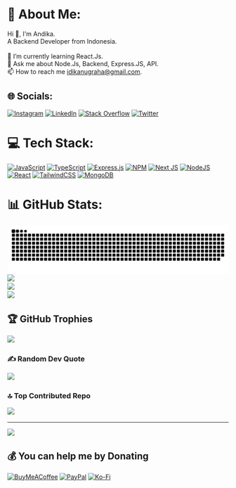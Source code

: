 # 💫 About Me:
Hi 👋, I'm Andika.<br>A Backend Developer from Indonesia.<br><br>🌱 I’m currently learning React.Js.<br>💬 Ask me about Node.Js, Backend, Express.JS, API.<br>📫 How to reach me idikanugraha@gmail.com.


## 🌐 Socials:
[![Instagram](https://img.shields.io/badge/Instagram-%23E4405F.svg?logo=Instagram&logoColor=white)](https://instagram.com/idika.js) [![LinkedIn](https://img.shields.io/badge/LinkedIn-%230077B5.svg?logo=linkedin&logoColor=white)](https://linkedin.com/in/idika31) [![Stack Overflow](https://img.shields.io/badge/-Stackoverflow-FE7A16?logo=stack-overflow&logoColor=white)](https://stackoverflow.com/users/15719828) [![Twitter](https://img.shields.io/badge/Twitter-%231DA1F2.svg?logo=Twitter&logoColor=white)](https://twitter.com/IDika317) 

# 💻 Tech Stack:
[![JavaScript](https://img.shields.io/badge/javascript-%23323330.svg?style=for-the-badge&logo=javascript&logoColor=%23F7DF1E)](https://developer.mozilla.org/en-US/docs/Web/JavaScript) [![TypeScript](https://img.shields.io/badge/typescript-%23007ACC.svg?style=for-the-badge&logo=typescript&logoColor=white)](https://www.typescriptlang.org/) [![Express.js](https://img.shields.io/badge/express.js-%23404d59.svg?style=for-the-badge&logo=express&logoColor=%2361DAFB)](https://expressjs.com/) [![NPM](https://img.shields.io/badge/NPM-%23000000.svg?style=for-the-badge&logo=npm&logoColor=white)](https://www.npmjs.com/) [![Next JS](https://img.shields.io/badge/Next-black?style=for-the-badge&logo=next.js&logoColor=white)](https://nextjs.org/) [![NodeJS](https://img.shields.io/badge/node.js-6DA55F?style=for-the-badge&logo=node.js&logoColor=white)](https://nodejs.org/) [![React](https://img.shields.io/badge/react-%2320232a.svg?style=for-the-badge&logo=react&logoColor=%2361DAFB)](https://reactjs.org/) [![TailwindCSS](https://img.shields.io/badge/tailwindcss-%2338B2AC.svg?style=for-the-badge&logo=tailwind-css&logoColor=white)](https://tailwindcss.com/) [![MongoDB](https://img.shields.io/badge/MongoDB-%234ea94b.svg?style=for-the-badge&logo=mongodb&logoColor=white)](https://www.mongodb.com/)

# 📊 GitHub Stats:
![](https://raw.githubusercontent.com/idika31/idika31/output/snake.svg)
![](https://github-readme-stats.vercel.app/api?username=idika31&theme=dracula&hide_border=false&include_all_commits=true&count_private=true)<br/>
![](https://github-readme-streak-stats.herokuapp.com/?user=idika31&theme=dracula&hide_border=false)<br/>
![](https://github-readme-stats.vercel.app/api/top-langs/?username=idika31&theme=dracula&hide_border=false&include_all_commits=true&count_private=true&layout=compact)

###

## 🏆 GitHub Trophies
![](https://github-profile-trophy.vercel.app/?username=idika31&theme=juicyfresh&no-frame=false&no-bg=false&margin-w=4)

### ✍️ Random Dev Quote
![](https://quotes-github-readme.vercel.app/api?type=horizontal&theme=gruvbox)

### 🔝 Top Contributed Repo
![](https://github-contributor-stats.vercel.app/api?username=idika31&limit=5&theme=dracula&combine_all_yearly_contributions=true)

---
[![](https://visitcount.itsvg.in/api?id=idika31&icon=0&color=6)](https://visitcount.itsvg.in)

  ## 💰 You can help me by Donating
  [![BuyMeACoffee](https://img.shields.io/badge/Buy%20Me%20a%20Coffee-ffdd00?style=for-the-badge&logo=buy-me-a-coffee&logoColor=black)](https://buymeacoffee.com/idika) [![PayPal](https://img.shields.io/badge/PayPal-00457C?style=for-the-badge&logo=paypal&logoColor=white)](https://paypal.me/idika31) [![Ko-Fi](https://img.shields.io/badge/Ko--fi-F16061?style=for-the-badge&logo=ko-fi&logoColor=white)](https://ko-fi.com/idika) 
